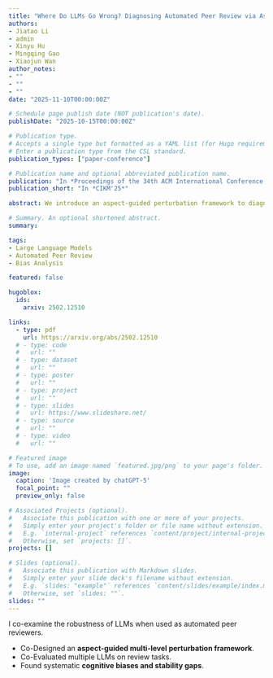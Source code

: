 ```yaml
---
title: "Where Do LLMs Go Wrong? Diagnosing Automated Peer Review via Aspect-Guided Multi-Level Perturbation"
authors:
- Jiatao Li
- admin
- Xinyu Hu
- Mingqing Gao
- Xiaojun Wan
author_notes:
- ""
- ""
- ""
date: "2025-11-10T00:00:00Z"

# Schedule page publish date (NOT publication's date).
publishDate: "2025-10-15T00:00:00Z"

# Publication type.
# Accepts a single type but formatted as a YAML list (for Hugo requirements).
# Enter a publication type from the CSL standard.
publication_types: ["paper-conference"]

# Publication name and optional abbreviated publication name.
publication: "In *Proceedings of the 34th ACM International Conference on Information and Knowledge Management* "
publication_short: "In *CIKM'25*"

abstract: We introduce an aspect-guided perturbation framework to diagnose vulnerabilities of Large Language Models (LLMs) in peer review. By perturbing papers, reviews, and rebuttals along dimensions such as contribution, soundness, presentation, tone, and completeness, we reveal where LLM reviewers are most error-prone. Our analysis across major LLMs (GPT-4o, Gemini 2.0, LLaMA 3, etc) highlights recurring weaknesses, including misjudging methodological flaws, over-weighting strong rejections, mishandling incomplete rebuttals, and misinterpreting poor critiques as rigorous. These findings provide actionable insights for building balanced human–AI peer review partnerships.

# Summary. An optional shortened abstract.
summary:

tags:
- Large Language Models
- Automated Peer Review
- Bias Analysis

featured: false

hugoblox:
  ids:
    arxiv: 2502.12510

links:
  - type: pdf
    url: https://arxiv.org/abs/2502.12510
  # - type: code
  #   url: ""
  # - type: dataset
  #   url: ""
  # - type: poster
  #   url: ""
  # - type: project
  #   url: ""
  # - type: slides
  #   url: https://www.slideshare.net/
  # - type: source
  #   url: ""
  # - type: video
  #   url: ""

# Featured image
# To use, add an image named `featured.jpg/png` to your page's folder. 
image:
  caption: 'Image created by chatGPT-5'
  focal_point: ""
  preview_only: false

# Associated Projects (optional).
#   Associate this publication with one or more of your projects.
#   Simply enter your project's folder or file name without extension.
#   E.g. `internal-project` references `content/project/internal-project/index.md`.
#   Otherwise, set `projects: []`.
projects: []

# Slides (optional).
#   Associate this publication with Markdown slides.
#   Simply enter your slide deck's filename without extension.
#   E.g. `slides: "example"` references `content/slides/example/index.md`.
#   Otherwise, set `slides: ""`.
slides: ""
---
```


<!-- > [!NOTE]
> Click the *Cite* button above to demo the feature to enable visitors to import publication metadata into their reference management software.

> [!NOTE]
> Create your slides in Markdown - click the *Slides* button to check out the example.

Add the publication's **full text** or **supplementary notes** here. You can use rich formatting such as including [code, math, and images](https://docs.hugoblox.com/content/writing-markdown-latex/). -->

I co-examine the robustness of LLMs when used as automated peer reviewers.  
- Co-Designed an **aspect-guided multi-level perturbation framework**.  
- Co-Evaluated multiple LLMs on review tasks.  
- Found systematic **cognitive biases and stability gaps**.  